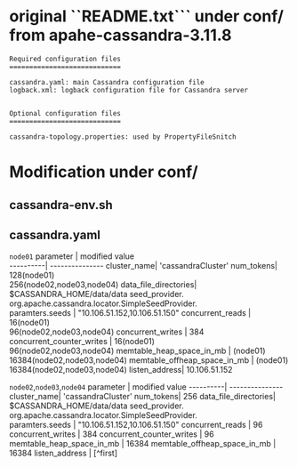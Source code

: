 # original ``README.txt``` under conf/ from apahe-cassandra-3.11.8
```
Required configuration files
============================

cassandra.yaml: main Cassandra configuration file
logback.xml: logback configuration file for Cassandra server


Optional configuration files
============================

cassandra-topology.properties: used by PropertyFileSnitch
```

# Modification under conf/
## cassandra-env.sh

## cassandra.yaml
```node01```
parameter | modified value   
----------| ---------------
cluster_name| 'cassandraCluster'
num_tokens| 128(node01)<br>256(node02,node03,node04)
data_file_directories| $CASSANDRA_HOME/data/data
seed_provider.<br>org.apache.cassandra.locator.SimpleSeedProvider.<br>paramters.seeds | "10.106.51.152,10.106.51.150" 
concurrent_reads | 16(node01)<br>96(node02,node03,node04)
concurrent_writes | 384
concurrent_counter_writes | 16(node01)<br>96(node02,node03,node04)
memtable_heap_space_in_mb | (node01)<br>16384(node02,node03,node04)
memtable_offheap_space_in_mb | (node01)<br>16384(node02,node03,node04)
listen_address| 10.106.51.152 

```node02```,```node03```,```node04```
parameter | modified value
----------| ---------------
cluster_name| 'cassandraCluster'
num_tokens| 256
data_file_directories| $CASSANDRA_HOME/data/data
seed_provider.<br>org.apache.cassandra.locator.SimpleSeedProvider.<br>paramters.seeds | "10.106.51.152,10.106.51.150"
concurrent_reads | 96
concurrent_writes | 384
concurrent_counter_writes | 96
memtable_heap_space_in_mb | 16384
memtable_offheap_space_in_mb | 16384
listen_address | [^first]


